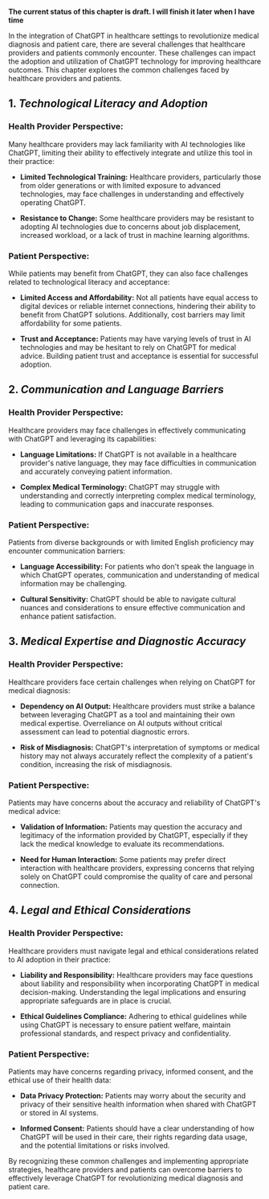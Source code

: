 **The current status of this chapter is draft. I will finish it later when I have time**

In the integration of ChatGPT in healthcare settings to revolutionize medical diagnosis and patient care, there are several challenges that healthcare providers and patients commonly encounter. These challenges can impact the adoption and utilization of ChatGPT technology for improving healthcare outcomes. This chapter explores the common challenges faced by healthcare providers and patients.

**1. *Technological Literacy and Adoption***
--------------------------------------------

### Health Provider Perspective:

Many healthcare providers may lack familiarity with AI technologies like ChatGPT, limiting their ability to effectively integrate and utilize this tool in their practice:

* **Limited Technological Training:** Healthcare providers, particularly those from older generations or with limited exposure to advanced technologies, may face challenges in understanding and effectively operating ChatGPT.

* **Resistance to Change:** Some healthcare providers may be resistant to adopting AI technologies due to concerns about job displacement, increased workload, or a lack of trust in machine learning algorithms.

### Patient Perspective:

While patients may benefit from ChatGPT, they can also face challenges related to technological literacy and acceptance:

* **Limited Access and Affordability:** Not all patients have equal access to digital devices or reliable internet connections, hindering their ability to benefit from ChatGPT solutions. Additionally, cost barriers may limit affordability for some patients.

* **Trust and Acceptance:** Patients may have varying levels of trust in AI technologies and may be hesitant to rely on ChatGPT for medical advice. Building patient trust and acceptance is essential for successful adoption.

**2. *Communication and Language Barriers***
--------------------------------------------

### Health Provider Perspective:

Healthcare providers may face challenges in effectively communicating with ChatGPT and leveraging its capabilities:

* **Language Limitations:** If ChatGPT is not available in a healthcare provider's native language, they may face difficulties in communication and accurately conveying patient information.

* **Complex Medical Terminology:** ChatGPT may struggle with understanding and correctly interpreting complex medical terminology, leading to communication gaps and inaccurate responses.

### Patient Perspective:

Patients from diverse backgrounds or with limited English proficiency may encounter communication barriers:

* **Language Accessibility:** For patients who don't speak the language in which ChatGPT operates, communication and understanding of medical information may be challenging.

* **Cultural Sensitivity:** ChatGPT should be able to navigate cultural nuances and considerations to ensure effective communication and enhance patient satisfaction.

**3. *Medical Expertise and Diagnostic Accuracy***
--------------------------------------------------

### Health Provider Perspective:

Healthcare providers face certain challenges when relying on ChatGPT for medical diagnosis:

* **Dependency on AI Output:** Healthcare providers must strike a balance between leveraging ChatGPT as a tool and maintaining their own medical expertise. Overreliance on AI outputs without critical assessment can lead to potential diagnostic errors.

* **Risk of Misdiagnosis:** ChatGPT's interpretation of symptoms or medical history may not always accurately reflect the complexity of a patient's condition, increasing the risk of misdiagnosis.

### Patient Perspective:

Patients may have concerns about the accuracy and reliability of ChatGPT's medical advice:

* **Validation of Information:** Patients may question the accuracy and legitimacy of the information provided by ChatGPT, especially if they lack the medical knowledge to evaluate its recommendations.

* **Need for Human Interaction:** Some patients may prefer direct interaction with healthcare providers, expressing concerns that relying solely on ChatGPT could compromise the quality of care and personal connection.

**4. *Legal and Ethical Considerations***
-----------------------------------------

### Health Provider Perspective:

Healthcare providers must navigate legal and ethical considerations related to AI adoption in their practice:

* **Liability and Responsibility:** Healthcare providers may face questions about liability and responsibility when incorporating ChatGPT in medical decision-making. Understanding the legal implications and ensuring appropriate safeguards are in place is crucial.

* **Ethical Guidelines Compliance:** Adhering to ethical guidelines while using ChatGPT is necessary to ensure patient welfare, maintain professional standards, and respect privacy and confidentiality.

### Patient Perspective:

Patients may have concerns regarding privacy, informed consent, and the ethical use of their health data:

* **Data Privacy Protection:** Patients may worry about the security and privacy of their sensitive health information when shared with ChatGPT or stored in AI systems.

* **Informed Consent:** Patients should have a clear understanding of how ChatGPT will be used in their care, their rights regarding data usage, and the potential limitations or risks involved.

By recognizing these common challenges and implementing appropriate strategies, healthcare providers and patients can overcome barriers to effectively leverage ChatGPT for revolutionizing medical diagnosis and patient care.
